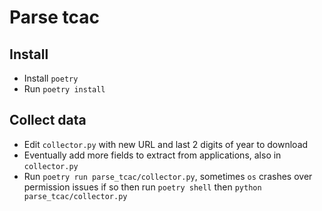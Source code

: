 # Parse tcac

## Install

* Install `poetry`
* Run `poetry install`

## Collect data

* Edit `collector.py` with new URL and last 2 digits of year to download
* Eventually add more fields to extract from applications, also in `collector.py`
* Run `poetry run parse_tcac/collector.py`, sometimes `os` crashes over permission issues if so then run `poetry shell` then `python parse_tcac/collector.py`

